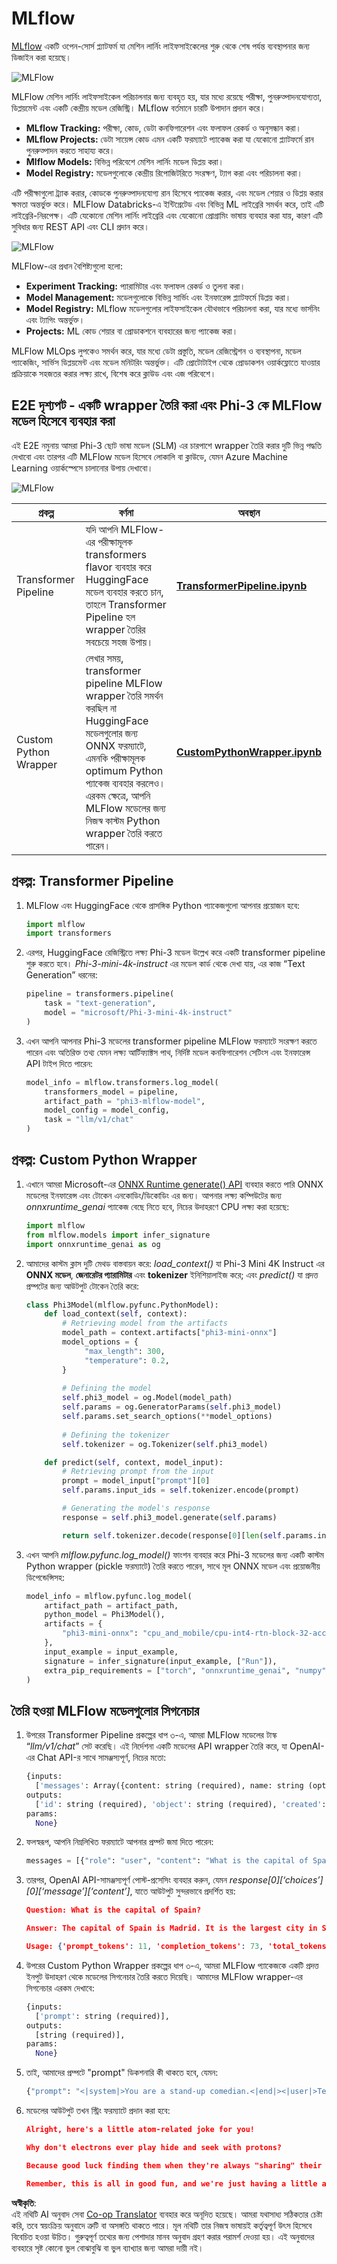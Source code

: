 <!--
CO_OP_TRANSLATOR_METADATA:
{
  "original_hash": "f61c383bbf0c3dac97e43f833c258731",
  "translation_date": "2025-07-17T02:28:46+00:00",
  "source_file": "md/02.Application/01.TextAndChat/Phi3/E2E_Phi-3-MLflow.md",
  "language_code": "bn"
}
-->
# MLflow

[MLflow](https://mlflow.org/) একটি ওপেন-সোর্স প্ল্যাটফর্ম যা মেশিন লার্নিং লাইফসাইকেলের শুরু থেকে শেষ পর্যন্ত ব্যবস্থাপনার জন্য ডিজাইন করা হয়েছে।

![MLFlow](../../../../../../translated_images/MlFlowmlops.ed16f47809d74d9ac0407bf43985ec022ad01f3d970083e465326951e43b2e01.bn.png)

MLFlow মেশিন লার্নিং লাইফসাইকেল পরিচালনার জন্য ব্যবহৃত হয়, যার মধ্যে রয়েছে পরীক্ষা, পুনরুত্পাদনযোগ্যতা, ডিপ্লয়মেন্ট এবং একটি কেন্দ্রীয় মডেল রেজিস্ট্রি। MLflow বর্তমানে চারটি উপাদান প্রদান করে।

- **MLflow Tracking:** পরীক্ষা, কোড, ডেটা কনফিগারেশন এবং ফলাফল রেকর্ড ও অনুসন্ধান করা।
- **MLflow Projects:** ডেটা সায়েন্স কোড এমন একটি ফরম্যাটে প্যাকেজ করা যা যেকোনো প্ল্যাটফর্মে রান পুনরুত্পাদন করতে সাহায্য করে।
- **Mlflow Models:** বিভিন্ন পরিবেশে মেশিন লার্নিং মডেল ডিপ্লয় করা।
- **Model Registry:** মডেলগুলোকে কেন্দ্রীয় রিপোজিটরিতে সংরক্ষণ, ট্যাগ করা এবং পরিচালনা করা।

এটি পরীক্ষাগুলো ট্র্যাক করার, কোডকে পুনরুত্পাদনযোগ্য রান হিসেবে প্যাকেজ করার, এবং মডেল শেয়ার ও ডিপ্লয় করার ক্ষমতা অন্তর্ভুক্ত করে। MLFlow Databricks-এ ইন্টিগ্রেটেড এবং বিভিন্ন ML লাইব্রেরি সমর্থন করে, তাই এটি লাইব্রেরি-নিরপেক্ষ। এটি যেকোনো মেশিন লার্নিং লাইব্রেরি এবং যেকোনো প্রোগ্রামিং ভাষায় ব্যবহার করা যায়, কারণ এটি সুবিধার জন্য REST API এবং CLI প্রদান করে।

![MLFlow](../../../../../../translated_images/MLflow2.5a22eb718f6311d16f1a1952a047dc6b9e392649f1e0fc7bc3c3dcd65e3af07c.bn.png)

MLFlow-এর প্রধান বৈশিষ্ট্যগুলো হলো:

- **Experiment Tracking:** প্যারামিটার এবং ফলাফল রেকর্ড ও তুলনা করা।
- **Model Management:** মডেলগুলোকে বিভিন্ন সার্ভিং এবং ইনফারেন্স প্ল্যাটফর্মে ডিপ্লয় করা।
- **Model Registry:** MLflow মডেলগুলোর লাইফসাইকেল যৌথভাবে পরিচালনা করা, যার মধ্যে ভার্সনিং এবং ট্যাগিং অন্তর্ভুক্ত।
- **Projects:** ML কোড শেয়ার বা প্রোডাকশনে ব্যবহারের জন্য প্যাকেজ করা।

MLFlow MLOps লুপকেও সমর্থন করে, যার মধ্যে ডেটা প্রস্তুতি, মডেল রেজিস্ট্রেশন ও ব্যবস্থাপনা, মডেল প্যাকেজিং, সার্ভিস ডিপ্লয়মেন্ট এবং মডেল মনিটরিং অন্তর্ভুক্ত। এটি প্রোটোটাইপ থেকে প্রোডাকশন ওয়ার্কফ্লোতে যাওয়ার প্রক্রিয়াকে সহজতর করার লক্ষ্য রাখে, বিশেষ করে ক্লাউড এবং এজ পরিবেশে।

## E2E দৃশ্যপট - একটি wrapper তৈরি করা এবং Phi-3 কে MLFlow মডেল হিসেবে ব্যবহার করা

এই E2E নমুনায় আমরা Phi-3 ছোট ভাষা মডেল (SLM) এর চারপাশে wrapper তৈরি করার দুটি ভিন্ন পদ্ধতি দেখাবো এবং তারপর এটি MLFlow মডেল হিসেবে লোকালি বা ক্লাউডে, যেমন Azure Machine Learning ওয়ার্কস্পেসে চালানোর উপায় দেখাবো।

![MLFlow](../../../../../../translated_images/MlFlow1.fd745e47dbd3fecfee254096d496cdf1cb3e1789184f9efcead9c2a96e5a979b.bn.png)

| প্রকল্প | বর্ণনা | অবস্থান |
| ------------ | ----------- | -------- |
| Transformer Pipeline | যদি আপনি MLFlow-এর পরীক্ষামূলক transformers flavor ব্যবহার করে HuggingFace মডেল ব্যবহার করতে চান, তাহলে Transformer Pipeline হল wrapper তৈরির সবচেয়ে সহজ উপায়। | [**TransformerPipeline.ipynb**](../../../../../../code/06.E2E/E2E_Phi-3-MLflow_TransformerPipeline.ipynb) |
| Custom Python Wrapper | লেখার সময়, transformer pipeline MLFlow wrapper তৈরি সমর্থন করছিল না HuggingFace মডেলগুলোর জন্য ONNX ফরম্যাটে, এমনকি পরীক্ষামূলক optimum Python প্যাকেজ ব্যবহার করলেও। এরকম ক্ষেত্রে, আপনি MLFlow মডেলের জন্য নিজস্ব কাস্টম Python wrapper তৈরি করতে পারেন। | [**CustomPythonWrapper.ipynb**](../../../../../../code/06.E2E/E2E_Phi-3-MLflow_CustomPythonWrapper.ipynb) |

## প্রকল্প: Transformer Pipeline

1. MLFlow এবং HuggingFace থেকে প্রাসঙ্গিক Python প্যাকেজগুলো আপনার প্রয়োজন হবে:

    ``` Python
    import mlflow
    import transformers
    ```

2. এরপর, HuggingFace রেজিস্ট্রিতে লক্ষ্য Phi-3 মডেল উল্লেখ করে একটি transformer pipeline শুরু করতে হবে। _Phi-3-mini-4k-instruct_ এর মডেল কার্ড থেকে দেখা যায়, এর কাজ “Text Generation” ধরনের:

    ``` Python
    pipeline = transformers.pipeline(
        task = "text-generation",
        model = "microsoft/Phi-3-mini-4k-instruct"
    )
    ```

3. এখন আপনি আপনার Phi-3 মডেলের transformer pipeline MLFlow ফরম্যাটে সংরক্ষণ করতে পারেন এবং অতিরিক্ত তথ্য যেমন লক্ষ্য আর্টিফ্যাক্টস পাথ, নির্দিষ্ট মডেল কনফিগারেশন সেটিংস এবং ইনফারেন্স API টাইপ দিতে পারেন:

    ``` Python
    model_info = mlflow.transformers.log_model(
        transformers_model = pipeline,
        artifact_path = "phi3-mlflow-model",
        model_config = model_config,
        task = "llm/v1/chat"
    )
    ```

## প্রকল্প: Custom Python Wrapper

1. এখানে আমরা Microsoft-এর [ONNX Runtime generate() API](https://github.com/microsoft/onnxruntime-genai) ব্যবহার করতে পারি ONNX মডেলের ইনফারেন্স এবং টোকেন এনকোডিং/ডিকোডিং এর জন্য। আপনার লক্ষ্য কম্পিউটের জন্য _onnxruntime_genai_ প্যাকেজ বেছে নিতে হবে, নিচের উদাহরণে CPU লক্ষ্য করা হয়েছে:

    ``` Python
    import mlflow
    from mlflow.models import infer_signature
    import onnxruntime_genai as og
    ```

1. আমাদের কাস্টম ক্লাস দুটি মেথড বাস্তবায়ন করে: _load_context()_ যা Phi-3 Mini 4K Instruct এর **ONNX মডেল**, **জেনারেটর প্যারামিটার** এবং **tokenizer** ইনিশিয়ালাইজ করে; এবং _predict()_ যা প্রদত্ত প্রম্পটের জন্য আউটপুট টোকেন তৈরি করে:

    ``` Python
    class Phi3Model(mlflow.pyfunc.PythonModel):
        def load_context(self, context):
            # Retrieving model from the artifacts
            model_path = context.artifacts["phi3-mini-onnx"]
            model_options = {
                 "max_length": 300,
                 "temperature": 0.2,         
            }
        
            # Defining the model
            self.phi3_model = og.Model(model_path)
            self.params = og.GeneratorParams(self.phi3_model)
            self.params.set_search_options(**model_options)
            
            # Defining the tokenizer
            self.tokenizer = og.Tokenizer(self.phi3_model)
    
        def predict(self, context, model_input):
            # Retrieving prompt from the input
            prompt = model_input["prompt"][0]
            self.params.input_ids = self.tokenizer.encode(prompt)
    
            # Generating the model's response
            response = self.phi3_model.generate(self.params)
    
            return self.tokenizer.decode(response[0][len(self.params.input_ids):])
    ```

1. এখন আপনি _mlflow.pyfunc.log_model()_ ফাংশন ব্যবহার করে Phi-3 মডেলের জন্য একটি কাস্টম Python wrapper (pickle ফরম্যাটে) তৈরি করতে পারেন, সাথে মূল ONNX মডেল এবং প্রয়োজনীয় ডিপেন্ডেন্সিসহ:

    ``` Python
    model_info = mlflow.pyfunc.log_model(
        artifact_path = artifact_path,
        python_model = Phi3Model(),
        artifacts = {
            "phi3-mini-onnx": "cpu_and_mobile/cpu-int4-rtn-block-32-acc-level-4",
        },
        input_example = input_example,
        signature = infer_signature(input_example, ["Run"]),
        extra_pip_requirements = ["torch", "onnxruntime_genai", "numpy"],
    )
    ```

## তৈরি হওয়া MLFlow মডেলগুলোর সিগনেচার

1. উপরের Transformer Pipeline প্রকল্পের ধাপ ৩-এ, আমরা MLFlow মডেলের টাস্ক “_llm/v1/chat_” সেট করেছি। এই নির্দেশনা একটি মডেলের API wrapper তৈরি করে, যা OpenAI-এর Chat API-র সাথে সামঞ্জস্যপূর্ণ, নিচের মতো:

    ``` Python
    {inputs: 
      ['messages': Array({content: string (required), name: string (optional), role: string (required)}) (required), 'temperature': double (optional), 'max_tokens': long (optional), 'stop': Array(string) (optional), 'n': long (optional), 'stream': boolean (optional)],
    outputs: 
      ['id': string (required), 'object': string (required), 'created': long (required), 'model': string (required), 'choices': Array({finish_reason: string (required), index: long (required), message: {content: string (required), name: string (optional), role: string (required)} (required)}) (required), 'usage': {completion_tokens: long (required), prompt_tokens: long (required), total_tokens: long (required)} (required)],
    params: 
      None}
    ```

1. ফলস্বরূপ, আপনি নিম্নলিখিত ফরম্যাটে আপনার প্রম্পট জমা দিতে পারেন:

    ``` Python
    messages = [{"role": "user", "content": "What is the capital of Spain?"}]
    ```

1. তারপর, OpenAI API-সামঞ্জস্যপূর্ণ পোস্ট-প্রসেসিং ব্যবহার করুন, যেমন _response[0][‘choices’][0][‘message’][‘content’]_, যাতে আউটপুট সুন্দরভাবে প্রদর্শিত হয়:

    ``` JSON
    Question: What is the capital of Spain?
    
    Answer: The capital of Spain is Madrid. It is the largest city in Spain and serves as the political, economic, and cultural center of the country. Madrid is located in the center of the Iberian Peninsula and is known for its rich history, art, and architecture, including the Royal Palace, the Prado Museum, and the Plaza Mayor.
    
    Usage: {'prompt_tokens': 11, 'completion_tokens': 73, 'total_tokens': 84}
    ```

1. উপরের Custom Python Wrapper প্রকল্পের ধাপ ৩-এ, আমরা MLFlow প্যাকেজকে একটি প্রদত্ত ইনপুট উদাহরণ থেকে মডেলের সিগনেচার তৈরি করতে দিয়েছি। আমাদের MLFlow wrapper-এর সিগনেচার এরকম দেখাবে:

    ``` Python
    {inputs: 
      ['prompt': string (required)],
    outputs: 
      [string (required)],
    params: 
      None}
    ```

1. তাই, আমাদের প্রম্পটে "prompt" ডিকশনারি কী থাকতে হবে, যেমন:

    ``` Python
    {"prompt": "<|system|>You are a stand-up comedian.<|end|><|user|>Tell me a joke about atom<|end|><|assistant|>",}
    ```

1. মডেলের আউটপুট তখন স্ট্রিং ফরম্যাটে প্রদান করা হবে:

    ``` JSON
    Alright, here's a little atom-related joke for you!
    
    Why don't electrons ever play hide and seek with protons?
    
    Because good luck finding them when they're always "sharing" their electrons!
    
    Remember, this is all in good fun, and we're just having a little atomic-level humor!
    ```

**অস্বীকৃতি**:  
এই নথিটি AI অনুবাদ সেবা [Co-op Translator](https://github.com/Azure/co-op-translator) ব্যবহার করে অনূদিত হয়েছে। আমরা যথাসাধ্য সঠিকতার চেষ্টা করি, তবে স্বয়ংক্রিয় অনুবাদে ত্রুটি বা অসঙ্গতি থাকতে পারে। মূল নথিটি তার নিজস্ব ভাষায়ই কর্তৃত্বপূর্ণ উৎস হিসেবে বিবেচিত হওয়া উচিত। গুরুত্বপূর্ণ তথ্যের জন্য পেশাদার মানব অনুবাদ গ্রহণ করার পরামর্শ দেওয়া হয়। এই অনুবাদের ব্যবহারে সৃষ্ট কোনো ভুল বোঝাবুঝি বা ভুল ব্যাখ্যার জন্য আমরা দায়ী নই।